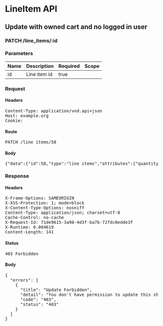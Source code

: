 # LineItem API

## Update with owned cart and no logged in user

### PATCH /line_items/:id

### Parameters

| Name | Description | Required | Scope |
|------|-------------|----------|-------|
| id | Line item id | true |  |

### Request

#### Headers

<pre>Content-Type: application/vnd.api+json
Host: example.org
Cookie: </pre>

#### Route

<pre>PATCH /line_items/58</pre>

#### Body

<pre>{"data":{"id":58,"type":"line_items","attributes":{"quantity":2}}}</pre>

### Response

#### Headers

<pre>X-Frame-Options: SAMEORIGIN
X-XSS-Protection: 1; mode=block
X-Content-Type-Options: nosniff
Content-Type: application/json; charset=utf-8
Cache-Control: no-cache
X-Request-Id: 71de9615-3a90-4d3f-ba7b-72fdc0edde3f
X-Runtime: 0.004619
Content-Length: 141</pre>

#### Status

<pre>403 Forbidden</pre>

#### Body

<pre>{
  "errors": [
    {
      "title": "Update Forbidden",
      "detail": "You don't have permission to update this shopping/line item.",
      "code": "403",
      "status": "403"
    }
  ]
}</pre>
